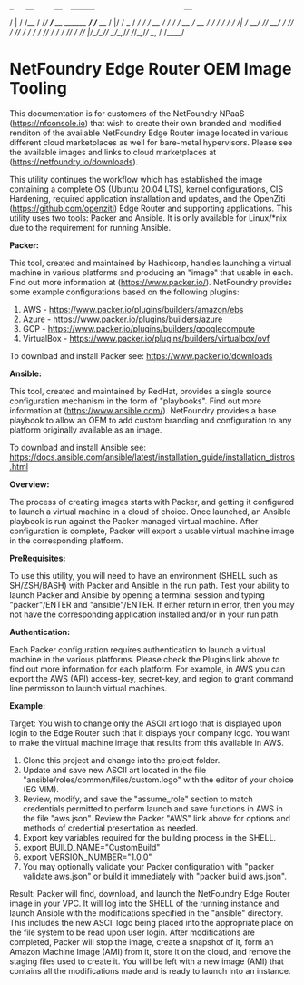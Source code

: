     _   __     __  ______                      __
   / | / /__  / /_/ ____/___  __  ______  ____/ /______  __
  /  |/ / _ \/ __/ /_  / __ \/ / / / __ \/ __  / ___/ / / /
 / /|  /  __/ /_/ __/ / /_/ / /_/ / / / / /_/ / /  / /_/ /
/_/ |_/\___/\__/_/    \____/\__,_/_/ /_/\__,_/_/   \__, /
                                                  /____/
                                                  
# NetFoundry Edge Router OEM Image Tooling #

This documentation is for customers of the NetFoundry NPaaS (https://nfconsole.io) that wish to create their own branded and modified renditon of the available NetFoundry Edge Router image located in various different cloud marketplaces as well for bare-metal hypervisors.  Please see the available images and links to cloud marketplaces at (https://netfoundry.io/downloads). 

This utility continues the workflow which has established the image containing a complete OS (Ubuntu 20.04 LTS), kernel configurations, CIS Hardening, required application installation and updates, and the OpenZiti (https://github.com/openziti) Edge Router and supporting applications.  This utility uses two tools: Packer and Ansible.  It is only available for Linux/*nix due to the requirement for running Ansible.

**Packer:**

This tool, created and maintained by Hashicorp, handles launching a virtual machine in various platforms and producing an "image" that usable in each.  Find out more information at (https://www.packer.io/).  NetFoundry provides some example configurations based on the following plugins:

1. AWS - https://www.packer.io/plugins/builders/amazon/ebs
1. Azure - https://www.packer.io/plugins/builders/azure
1. GCP - https://www.packer.io/plugins/builders/googlecompute
1. VirtualBox - https://www.packer.io/plugins/builders/virtualbox/ovf

To download and install Packer see: https://www.packer.io/downloads

**Ansible:**

This tool, created and maintained by RedHat, provides a single source configuration mechanism in the form of "playbooks".  Find out more information at (https://www.ansible.com/).  NetFoundry provides a base playbook to allow an OEM to add custom branding and configuration to any platform originally available as an image.

To download and install Ansible see: https://docs.ansible.com/ansible/latest/installation_guide/installation_distros.html

**Overview:**

The process of creating images starts with Packer, and getting it configured to launch a virtual machine in a cloud of choice.  Once launched, an Ansible playbook is run against the Packer managed virtual machine.  After configuration is complete, Packer will export a usable virtual machine image in the corresponding platform.

**PreRequisites:**

To use this utility, you will need to have an environment (SHELL such as SH/ZSH/BASH) with Packer and Ansible in the run path.  Test your ability to launch Packer and Ansible by opening a terminal session and typing "packer"/ENTER and "ansible"/ENTER.  If either return in error, then you may not have the corresponding application installed and/or in your run path.

**Authentication:**

Each Packer configuration requires authentication to launch a virtual machine in the various platforms.  Please check the Plugins link above to find out more information for each platform.  For example, in AWS you can export the AWS (API) access-key, secret-key, and region to grant command line permisson to launch virtual machines.

**Example:**

Target: You wish to change only the ASCII art logo that is displayed upon login to the Edge Router such that it displays your company logo.  You want to make the virtual machine image that results from this available in AWS.

1. Clone this project and change into the project folder.
1. Update and save new ASCII art located in the file "ansible/roles/common/files/custom.logo" with the editor of your choice (EG VIM).
1. Review, modify, and save the "assume_role" section to match credentials permitted to perform launch and save functions in AWS in the file "aws.json".  Review the Packer "AWS" link above for options and methods of credential presentation as needed.
1. Export key variables required for the building process in the SHELL.
2. export BUILD_NAME="CustomBuild"
2. export VERSION_NUMBER="1.0.0"
1. You may optionally validate your Packer configuration with "packer validate aws.json" or build it immediately with "packer build aws.json".

Result: Packer will find, download, and launch the NetFoundry Edge Router image in your VPC.  It will log into the SHELL of the running instance and launch Ansible with the modifications specified in the "ansible" directory.  This includes the new ASCII logo being placed into the appropriate place on the file system to be read upon user login.  After modifications are completed, Packer will stop the image, create a snapshot of it, form an Amazon Machine Image (AMI) from it, store it on the cloud, and remove the staging files used to create it.  You will be left with a new image (AMI) that contains all the modifications made and is ready to launch into an instance.


